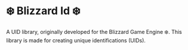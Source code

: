 # ❄️ Blizzard Id ❄️

A UID library, originally developed for the Blizzard Game Engine ❄️.
This library is made for creating unique identifications (UIDs).
